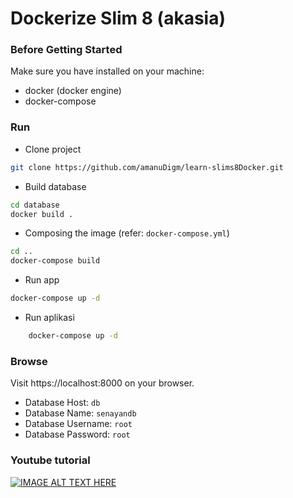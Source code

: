 Dockerize Slim 8 (akasia)
===

### Before Getting Started
Make sure you have installed on your machine:
* docker (docker engine)
* docker-compose

### Run
- Clone project
```bash
git clone https://github.com/amanuDigm/learn-slims8Docker.git
```
- Build database
```bash
cd database
docker build .
```
- Composing the image (refer: `docker-compose.yml`)
```bash
cd ..
docker-compose build
```
- Run app
```bash
docker-compose up -d
```
- Run aplikasi
```bash
    docker-compose up -d
```
### Browse
 Visit https://localhost:8000 on your browser.
 * Database Host: `db`
 * Database Name: `senayandb`
 * Database Username: `root`
 * Database Password: `root` 
 
### Youtube tutorial
[![IMAGE ALT TEXT HERE](https://img.youtube.com/vi/MrCrkqxHSuE/0.jpg)](https://www.youtube.com/watch?v=MrCrkqxHSuE)